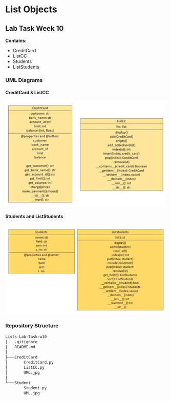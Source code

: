 # List Objects
## Lab Task Week 10

**Contains:**
- CreditCard
- ListCC
- Students
- ListStudents


### UML Diagrams
#### CreditCard & ListCC
![UML](CreditCard/UML.jpg)

#### Students and ListStudents
![UML](Student/UML.jpg)

### Repository Structure
```
Lists-Lab-Task-w10
│   .gitignore
│   README.md
│
├───CreditCard
│       CreditCard.py
│       ListCC.py
│       UML.jpg
│
└───Student
        Student.py
        UML.jpg
```